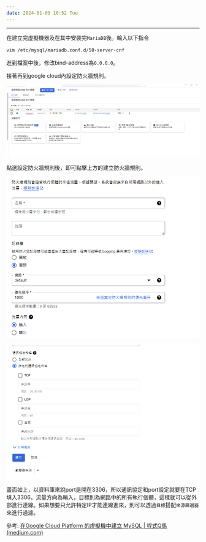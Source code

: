 ```yaml
---
date: 2024-01-09 10:52 Tue
---
```

---

在建立完虛擬機器及在其中安裝完`MariaDB`後。輸入以下指令

```sh
vim /etc/mysql/mariadb.conf.d/50-server-cnf
```

進到檔案中後，修改bind-address為`0.0.0.0`。

接著再到google cloud內設定防火牆規則。

![GCP_firewall](../image/GCP_firewall.png)

點選設定防火牆規則後，即可點擊上方的建立防火牆規則。

![GCP_firewall_rule1.png](../image/GCP_firewall_rule1.png)

![GCP_firewall_rule2.png](../image/GCP_firewall_rule2.png)

畫面如上，以資料庫來說port是開在3306，所以通訊協定和port設定就要在TCP填入3306，流量方向為輸入，目標則為網路中的所有執行個體，這樣就可以從外部進行連線。如果想要只允許特定IP才能連線進來，則可以透過`目標`搭配`來源篩選器`來進行過濾。


參考:
[在Google Cloud Platform 的虛擬機中建立 MySQL | 程式Q馬 (medium.com)](https://medium.com/%E5%B0%8F%E5%B0%8F%E7%9A%84%E7%A8%8B%E5%BC%8F%E7%A2%BC/%E5%9C%A8gcp-%E4%B8%AD%E7%9A%84%E8%99%9B%E6%93%AC%E6%A9%9F%E4%B8%AD%E5%BB%BA%E7%AB%8B-mysql-1b08b23ec833)